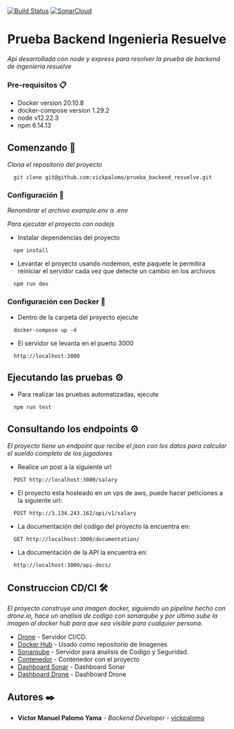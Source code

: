 [![Build Status](https://cloud.drone.io/api/badges/vickpalomo/prueba_backend_resuelve/status.svg)](https://cloud.drone.io/vickpalomo/prueba_backend_resuelve)
[![SonarCloud](https://sonarcloud.io/images/project_badges/sonarcloud-black.svg)](https://sonarcloud.io/dashboard?id=vickpalomo%3Aprueba_backend_resuelve)
# Prueba Backend Ingenieria Resuelve

_Api desarrollada con node y express para resolver la prueba de backend de ingenieria resuelve_

### Pre-requisitos 📋

* Docker version 20.10.8
* docker-compose version 1.29.2
* node v12.22.3
* npm 6.14.13

## Comenzando 🚀

_Clona el repositorio del proyecto_
```
  git clone git@github.com:vickpalomo/prueba_backend_resuelve.git
```
### Configuración 🔧

_Renombrar el archivo example.env a .env_

_Para ejecutar el proyecto con nodejs_

* Instalar dependencias del proyecto

```
  npm install
```

* Levantar el proyecto usando nodemon, este paquete le permitira reiniciar el servidor cada vez que detecte un cambio en los archivos
```
  npm run dev
```

### Configuración con Docker 🔧

* Dentro de la carpeta del proyecto ejecute
```
  docker-compose up -d
```

* El servidor se levanta en el puerto 3000
```
  http://localhost:3000
```

## Ejecutando las pruebas ⚙️

* Para realizar las pruebas automatizadas, ejecute
```
  npm run test
```

## Consultando los endpoints ⚙️

_El proyecto tiene un endpoint que recibe el json con los datos para calcular el sueldo completo de los jugadores_

* Realice un post a la siguiente url

```
  POST http://localhost:3000/salary
```

* El proyecto esta hosteado en un vps de aws, puede hacer peticiones a la siguiente url:
```
  POST http://3.134.243.162/api/v1/salary
```

* La documentación del codigo del proyecto la encuentra en:
```
  GET http://localhost:3000/documentation/
```

* La documentación de la API la encuentra en:
```
  http://localhost:3000/api-docs/
```

## Construccion CD/CI 🛠️

_El proyecto construye una imagen docker, siguiendo un pipeline hecho con drone.io, hace un analisis de codigo con sonarqube y por ultimo sube la imagen al docker hub para que sea visible para cualquier persona._

* [Drone](https://docs.drone.io/) - Servidor CI/CD.
* [Docker Hub](https://hub.docker.com/) - Usado como repositorio de Imagenes
* [Sonarqube](https://docs.sonarqube.org/latest/) - Servidor para analisis de Codigo y Seguridad.
* [Contenedor](https://hub.docker.com/r/vickpalomo/resuelve) - Contenedor con el proyecto
* [Dashboard Sonar](https://sonarcloud.io/dashboard?id=vickpalomo%3Aprueba_backend_resuelve) - Dashboard Sonar
* [Dashboard Drone](https://cloud.drone.io/vickpalomo/prueba_backend_resuelve) - Dashboard Drone

## Autores ✒️

* **Victor Manuel Palomo Yama** - *Backend Developer* - [vickpalomo](http://github.com/vickpalomo)